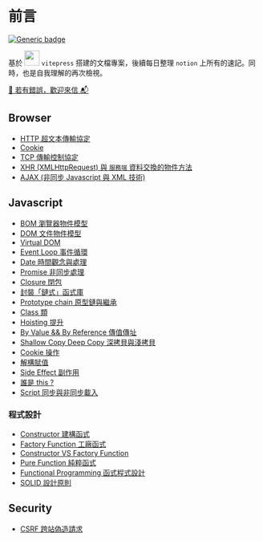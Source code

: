 # 前言

[![Generic badge](https://img.shields.io/badge/since-2021/11/08-blue.svg)](https://shields.io/)

基於 <img width="30" src="https://camo.githubusercontent.com/61e102d7c605ff91efedb9d7e47c1c4a07cef59d3e1da202fd74f4772122ca4e/68747470733a2f2f766974656a732e6465762f6c6f676f2e737667"> `vitepress` 搭建的文檔專案，後續每日整理 `notion` 上所有的速記。同時，也是自我理解的再次檢視。

<a href="mailto:74ding@gmail.com">
📨 若有錯誤，歡迎來信 📬
</a>

## Browser

- [HTTP 超文本傳輸協定](/Browser/http)
- [Cookie](/Browser/cookie)
- [TCP 傳輸控制協定](/Browser/tcp)
- [XHR (XMLHttpRequest) 與 `服務端` 資料交換的物件方法](/Browser/xhr)
- [AJAX (非同步 Javascript 與 XML 技術)](/Browser/ajax)

## Javascript

- [BOM 瀏覽器物件模型](/Javascript/bom)
- [DOM 文件物件模型](/Javascript/dom)
- [Virtual DOM](/Javascript/virtual-dom)
- [Event Loop 事件循環](/Javascript/eventLoop)
- [Date 時間觀念與處理](/Javascript/date)
- [Promise 非同步處理](/Javascript/promise)
- [Closure 閉包](/Javascript/closure)
- [封裝「鏈式」函式庫](/Javascript/chain)
- [Prototype chain 原型鏈與繼承](/Javascript/prototype)
- [Class 類](/Javascript/class.md)
- [Hoisting 提升](/Javascript/hoisting)
- [By Value && By Reference 傳值傳址](/Javascript/by-value-by-reference)
- [Shallow Copy Deep Copy 深拷貝與淺拷貝](/Javascript/shallow-deep-copy)
- [Cookie 操作](/Javascript/cookie)
- [解構賦值](/Javascript/destructuring-assignment)
- [Side Effect 副作用](/Javascript/side-effects)
- [誰是 this ?](/Javascript/this)
- [Script 同步與非同步載入](/Javascript/script-attribute)

### 程式設計

- [Constructor 建構函式](/Javascript/constructor)
- [Factory Function 工廠函式](/Javascript/factoryFunction)
- [Constructor VS Factory Function](/Javascript/constructorVSfactory)
- [Pure Function 純粹函式](/Javascript/pure-function)
- [Functional Programming 函式程式設計](/Javascript/functional-programming)
- [SOLID 設計原則](/Javascript/solid)

## Security

- [CSRF 跨站偽造請求](/security/csrf)

<!-- ## Vue

## CSS

## HTML -->

